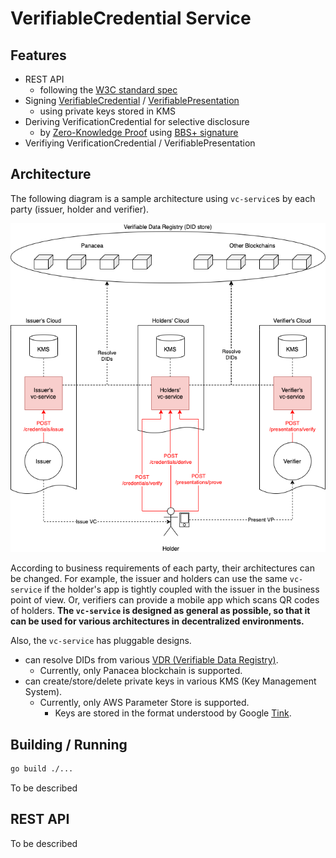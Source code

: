 # VerifiableCredential Service

## Features

- REST API
    - following the [W3C standard spec](https://w3c-ccg.github.io/vc-http-api/)
- Signing [VerifiableCredential](https://www.w3.org/TR/vc-data-model/) / [VerifiablePresentation](https://www.w3.org/TR/vc-data-model/#presentations-0)
	- using private keys stored in KMS
- Deriving VerificationCredential for selective disclosure
	- by [Zero-Knowledge Proof](https://www.w3.org/TR/vc-data-model/#zero-knowledge-proofs) using [BBS+ signature](https://w3c-ccg.github.io/ldp-bbs2020/)
- Verifiying VerificationCredential / VerifiablePresentation

## Architecture

The following diagram is a sample architecture using `vc-service`s by each party (issuer, holder and verifier).

![](docs/diagrams/architecture.png)

According to business requirements of each party, their architectures can be changed.
For example, the issuer and holders can use the same `vc-service` if the holder's app is tightly coupled with the issuer in the business point of view.
Or, verifiers can provide a mobile app which scans QR codes of holders.
**The `vc-service` is designed as general as possible, so that it can be used for various architectures in decentralized environments.**

Also, the `vc-service` has pluggable designs.
- can resolve DIDs from various [VDR (Verifiable Data Registry)](https://www.w3.org/TR/did-core/#dfn-verifiable-data-registry).
	- Currently, only Panacea blockchain is supported.
- can create/store/delete private keys in various KMS (Key Management System).
	- Currently, only AWS Parameter Store is supported.
		- Keys are stored in the format understood by Google [Tink](https://opensource.google/projects/tink).


## Building / Running

```bash
go build ./...
```

To be described


## REST API

To be described
